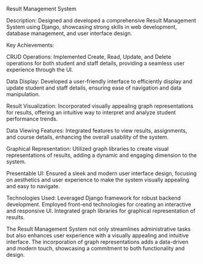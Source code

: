 Result Management System

Description:
             Designed and developed a comprehensive Result Management System using Django, showcasing strong skills in web development, database management, and user interface design.

Key Achievements:

CRUD Operations:
                 Implemented Create, Read, Update, and Delete operations for both student and staff details, providing a seamless user experience through the UI.

Data Display:
              Developed a user-friendly interface to efficiently display and update student and staff details, ensuring ease of navigation and data manipulation.

Result Visualization:
                      Incorporated visually appealing graph representations for results, offering an intuitive way to interpret and analyze student performance trends.

Data Viewing Features:
                       Integrated features to view results, assignments, and course details, enhancing the overall usability of the system.

Graphical Representation:
                          Utilized graph libraries to create visual representations of results, adding a dynamic and engaging dimension to the system.

Presentable UI:
                Ensured a sleek and modern user interface design, focusing on aesthetics and user experience to make the system visually appealing and easy to navigate.

Technologies Used:
                   Leveraged Django framework for robust backend development.
                   Employed front-end technologies for creating an interactive and responsive UI.
                   Integrated graph libraries for graphical representation of results.

The Result Management System not only streamlines administrative tasks but also enhances user experience with a visually appealing and intuitive interface. The incorporation of graph representations adds a data-driven and modern touch, showcasing a commitment to both functionality and design.
